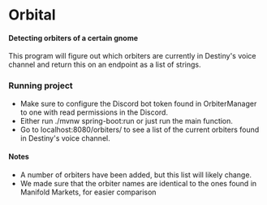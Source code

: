 # Orbital
#### Detecting orbiters of a certain gnome
This program will figure out which orbiters are currently in Destiny's voice channel and return this on an endpoint as a list of strings.

### Running project
* Make sure to configure the Discord bot token found in OrbiterManager to one with read permissions in the Discord.
* Either run ./mvnw spring-boot:run or just run the main function.
* Go to localhost:8080/orbiters/ to see a list of the current orbiters found in Destiny's voice channel.

#### Notes
* A number of orbiters have been added, but this list will likely change.
* We made sure that the orbiter names are identical to the ones found in Manifold Markets, for easier comparison 